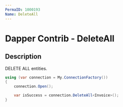 ```yaml
---
PermaID: 1000193
Name: DeleteAll
---
```


# Dapper Contrib - DeleteAll

## Description
DELETE ALL entities.

```csharp
using (var connection = My.ConnectionFactory())
{
    connection.Open();

    var isSuccess = connection.DeleteAll<Invoice>();
}
```